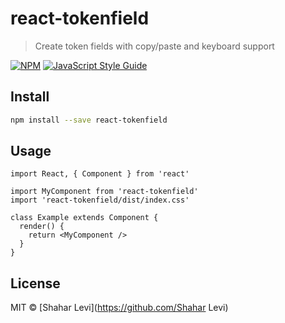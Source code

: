 # react-tokenfield

> Create token fields with copy/paste and keyboard support

[![NPM](https://img.shields.io/npm/v/react-tokenfield.svg)](https://www.npmjs.com/package/react-tokenfield) [![JavaScript Style Guide](https://img.shields.io/badge/code_style-standard-brightgreen.svg)](https://standardjs.com)

## Install

```bash
npm install --save react-tokenfield
```

## Usage

```tsx
import React, { Component } from 'react'

import MyComponent from 'react-tokenfield'
import 'react-tokenfield/dist/index.css'

class Example extends Component {
  render() {
    return <MyComponent />
  }
}
```

## License

MIT © [Shahar Levi](https://github.com/Shahar Levi)
